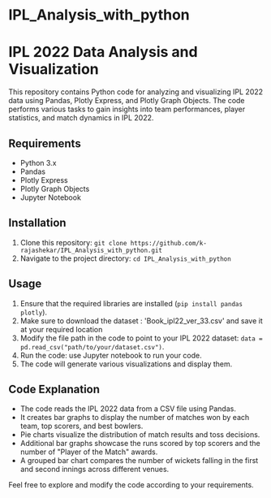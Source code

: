 # IPL_Analysis_with_python
# IPL 2022 Data Analysis and Visualization

This repository contains Python code for analyzing and visualizing IPL 2022 data using Pandas, Plotly Express, and Plotly Graph Objects. 
The code performs various tasks to gain insights into team performances, player statistics, and match dynamics in IPL 2022.

## Requirements
- Python 3.x
- Pandas
- Plotly Express
- Plotly Graph Objects
- Jupyter Notebook

## Installation
1. Clone this repository: `git clone https://github.com/k-rajashekar/IPL_Analysis_with_python.git`
2. Navigate to the project directory: `cd IPL_Analysis_with_python`

## Usage
1. Ensure that the required libraries are installed (`pip install pandas plotly`).
2. Make sure to download the dataset : 'Book_ipl22_ver_33.csv' and save it at your required location
3. Modify the file path in the code to point to your IPL 2022 dataset: `data = pd.read_csv("path/to/your/dataset.csv")`.
4. Run the code: use Jupyter notebook to run your code.
5. The code will generate various visualizations and display them.

## Code Explanation
- The code reads the IPL 2022 data from a CSV file using Pandas.
- It creates bar graphs to display the number of matches won by each team, top scorers, and best bowlers.
- Pie charts visualize the distribution of match results and toss decisions.
- Additional bar graphs showcase the runs scored by top scorers and the number of "Player of the Match" awards.
- A grouped bar chart compares the number of wickets falling in the first and second innings across different venues.


Feel free to explore and modify the code according to your requirements.
